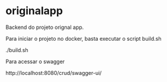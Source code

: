 # originalapp
Backend do projeto orignal app.

Para iniciar o projeto no docker, basta executar o script build.sh

./build.sh

Para acessar o swagger

http://localhost:8080/crud/swagger-ui/
